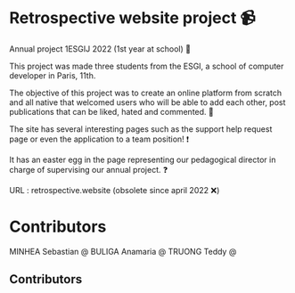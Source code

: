 # Retrospective website project 📹
Annual project 1ESGIJ 2022 (1st year at school) 🏢

This project was made three students from the ESGI, a school of computer developer in Paris, 11th.

The objective of this project was to create an online platform from scratch and all native that welcomed users who will be able to add each other, 
post publications that can be liked, hated and commented. 🔨

The site has several interesting pages such as the support help request page or even the application to a team position! ❗️

It has an easter egg in the page representing our pedagogical director in charge of supervising our annual project. ❓

URL : retrospective.website (obsolete since april 2022 ❌) 

# Contributors 

MINHEA Sebastian @<MrSebi06>
BULIGA Anamaria @<Anakaryna>
TRUONG Teddy @<Onsraa>

## Contributors

<!-- ALL-CONTRIBUTORS-LIST:START - Do not remove or modify this section -->
<!-- prettier-ignore-start -->
<!-- markdownlint-disable -->

<!-- markdownlint-restore -->
<!-- prettier-ignore-end -->

<!-- ALL-CONTRIBUTORS-LIST:END -->
